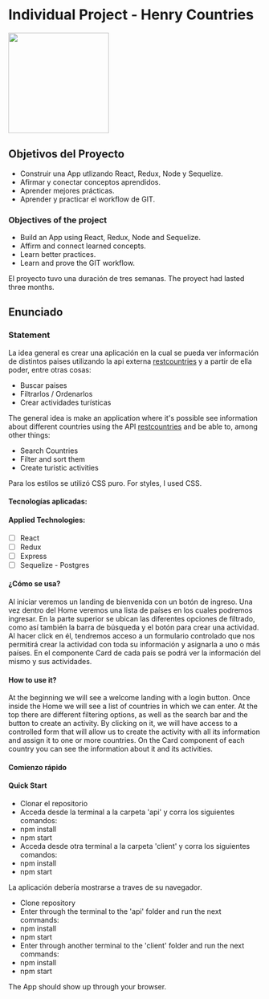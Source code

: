 <p align='left'>
</p>

# Individual Project - Henry Countries

<p align="left">
  <img height="200" src="https://www.geoenciclopedia.com/wp-content/uploads/2018/10/banderas-paises.jpg" />
</p>

## Objetivos del Proyecto

- Construir una App utlizando React, Redux, Node y Sequelize.
- Afirmar y conectar conceptos aprendidos.
- Aprender mejores prácticas.
- Aprender y practicar el workflow de GIT.

### Objectives of the project
- Build an App using React, Redux, Node and Sequelize.
- Affirm and connect learned concepts.
- Learn better practices.
- Learn and prove the GIT workflow.

El proyecto tuvo una duración de tres semanas.
The proyect had lasted three months.

## Enunciado
### Statement

La idea general es crear una aplicación en la cual se pueda ver información de  distintos paises utilizando la api externa [restcountries](https://restcountries.com/) y a partir de ella poder, entre otras cosas:

  - Buscar paises
  - Filtrarlos / Ordenarlos
  - Crear actividades turísticas

The general idea is make an application where it's possible see information about different countries using the API [restcountries](https://restcountries.com/) and be able to, among other things:

  - Search Countries
  - Filter and sort them
  - Create turistic activities

 Para los estilos se utilizó CSS puro. 
 For styles, I used CSS. 

#### Tecnologías aplicadas:
#### Applied Technologies:
- [ ] React
- [ ] Redux
- [ ] Express
- [ ] Sequelize - Postgres

#### ¿Cómo se usa?

Al iniciar veremos un landing de bienvenida con un botón de ingreso. Una vez dentro del Home veremos una lista de países en los cuales podremos ingresar. En la parte superior se ubican las diferentes opciones de filtrado, como así también la barra de búsqueda y el botón para crear una actividad. Al hacer click en él, tendremos acceso a un formulario controlado que nos permitirá crear la actividad con toda su información y asignarla a uno o más países. En el componente Card de cada país se podrá ver la información del mismo y sus actividades.

#### How to use it?

At the beginning we will see a welcome landing with a login button. Once inside the Home we will see a list of countries in which we can enter. At the top there are different filtering options, as well as the search bar and the button to create an activity. By clicking on it, we will have access to a controlled form that will allow us to create the activity with all its information and assign it to one or more countries. On the Card component of each country you can see the information about it and its activities. 

#### Comienzo rápido
#### Quick Start

- Clonar el repositorio
- Acceda desde la terminal a la carpeta 'api' y corra los siguientes comandos:
- npm install
- npm start
- Acceda desde otra terminal a la carpeta 'client' y corra los siguientes comandos:
- npm install
- npm start

La aplicación debería mostrarse a traves de su navegador.

- Clone repository
- Enter through the terminal to the 'api' folder and run the next commands:
- npm install
- npm start
- Enter through another terminal to the 'client' folder and run the next commands:
- npm install
- npm start

The App should show up through your browser. 



